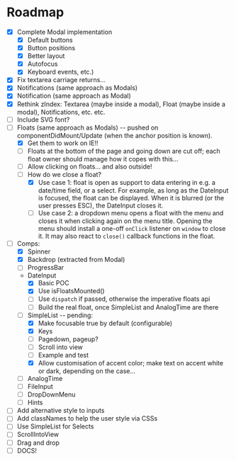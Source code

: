 # Roadmap

- [x] Complete Modal implementation
    + [x] Default buttons
    + [x] Button positions
    + [x] Better layout
    + [x] Autofocus
    + [x] Keyboard events, etc.)
- [x] Fix textarea carriage returns...
- [x] Notifications (same approach as Modals)
- [x] Notification (same approach as Modal)
- [x] Rethink zIndex: Textarea (maybe inside a modal), Float (maybe inside a modal), Notifications, etc. etc.
- [ ] Include SVG font?
- [ ] Floats (same approach as Modals) -- pushed on componentDidMount/Update (when the anchor position is known).
    + [x] Get them to work on IE!!
    + [ ] Floats at the bottom of the page and going down are cut off; each float owner should manage how it copes with this...
    + [ ] Allow clicking on floats... and also outside!
    + [ ] How do we close a float?
        * [x] Use case 1: float is open as support to data entering in e.g. a date/time field, or a select. For example, as long as the DateInput is focused, the float can be displayed. When it is blurred (or the user presses ESC), the DateInput closes it.
        * [ ] Use case 2: a dropdown menu opens a float with the menu and closes it when clicking again on the menu title. Opening the menu should install a one-off `onClick` listener on `window` to close it. It may also react to `close()` callback functions in the float.
- [ ] Comps:
    + [x] Spinner
    + [x] Backdrop (extracted from Modal)
    + [ ] ProgressBar
    + DateInput
        * [x] Basic POC
        * [x] Use isFloatsMounted()
        * [ ] Use `dispatch` if passed, otherwise the imperative floats api
        * [ ] Build the real float, once SimpleList and AnalogTime are there
    + [ ] SimpleList -- pending:
        * [x] Make focusable true by default (configurable)
        * [x] Keys
        * [ ] Pagedown, pageup?
        * [ ] Scroll into view
        * [ ] Example and test
        * [x] Allow customisation of accent color; make text on accent white or dark, depending on the case...
    + [ ] AnalogTime
    + [ ] FileInput
    + [ ] DropDownMenu
    + [ ] Hints
- [ ] Add alternative style to inputs
- [ ] Add classNames to help the user style via CSSs
- [ ] Use SimpleList for Selects
- [ ] ScrollIntoView
- [ ] Drag and drop
- [ ] DOCS!
